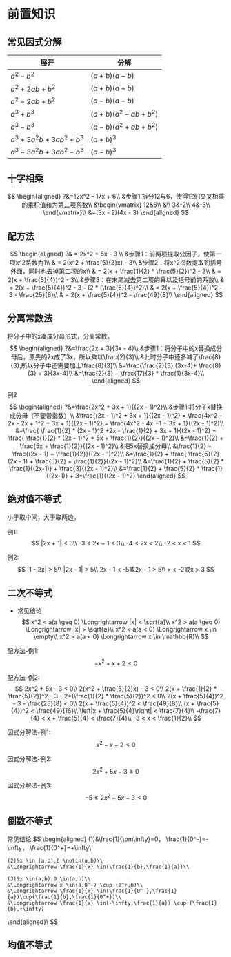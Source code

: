 # 前置知识


## 常见因式分解

| 展开                        | 分解                |
|-----------------------------|---------------------|
| $a^2 − b^2$                 | $(a+b)(a−b)$        |
| $a^2 + 2ab + b^2$           | $(a+b)(a+b)$        |
| $a^2 − 2ab + b^2$           | $(a−b)(a−b)$        |
| $a^3 + b^3$                 | $(a+b)(a^2−ab+b^2)$ |
| $a^3 − b^3$                 | $(a−b)(a^2+ab+b^2)$ |
| $a^3 + 3a^2b + 3ab^2 + b^3$ | $(a + b)^3$         |
| $a^3 − 3a^2b + 3ab^2 − b^3$ | $(a − b)^3$         |


## 十字相乘
$$
\begin{aligned}
    ?&=12x^2 - 17x + 6\\
    &步骤1:拆分12与6，使得它们交叉相乘的乘积值和为第二项系数\\
    &\begin{vmatrix}
      12&6\\
      &\\
      3&-2\\
      4&-3\\
    \end{vmatrix}\\
    &=(3x - 2)(4x - 3)
  \end{aligned}
$$

## 配方法
$$
  \begin{aligned}
  ?& = 2x^2 + 5x - 3  \\
  &步骤1：前两项提取公因子，使第一项x^2系数为1\\
  & = 2(x^2 + \frac{5}{2}x) - 3\\
  &步骤2：将x^2指数提取到括号外面，同时也去掉第二项的x\\
  & = 2(x + \frac{1}{2} * \frac{5}{2})^2 - 3\\
  & = 2(x + \frac{5}{4})^2 - 3\\
  &步骤3：在末尾减去第二项的幂以及括号前的系数\\
  & = 2(x + \frac{5}{4})^2 - 3 - (2 * (\frac{5}{4})^2)\\
  & = 2(x + \frac{5}{4})^2 - 3 - \frac{25}{8}\\
  & = 2(x + \frac{5}{4})^2 - \frac{49}{8}\\
  \end{aligned}
$$

## 分离常数法
将分子中的x凑成分母形式，分离常数。
$$
\begin{aligned}
  ?&=\frac{2x + 3}{3x - 4}\\
  &步骤1：将分子中的x替换成分母后，原先的2x成了3x，所以乘以\frac{2}{3}\\
  &此时分子中还多减了\frac{8}{3},所以分子中还需要加上\frac{8}{3}\\
  &=\frac{\frac{2}{3} (3x-4)+ \frac{8}{3} + 3}{3x-4}\\
  &=\frac{2}{3} + \frac{17}{3} * \frac{1}{3x-4}\\
\end{aligned}
$$

例2
$$
\begin{aligned}
  ?&=\frac{2x^2 + 3x + 1}{(2x - 1)^2}\\
  &步骤1:将分子x替换成分母（不要带指数）\\
  &\frac{(2x - 1)^2 + 3x + 1}{(2x - 1)^2} = \frac{4x^2 - 2x - 2x + 1^2 + 3x + 1}{(2x - 1)^2} = \frac{4x^2 - 4x +1 + 3x + 1}{(2x - 1)^2}\\
  &=\frac{ \frac{1}{2} * (2x - 1)^2 +2x - \frac{1}{2} + 3x + 1}{(2x - 1)^2} = \frac{ \frac{1}{2} * (2x - 1)^2 + 5x + \frac{1}{2}}{(2x - 1)^2}\\
  &=\frac{1}{2} + \frac{5x + \frac{1}{2}}{(2x - 1)^2}\\
  &把5x替换成分母\\
  &\frac{1}{2} + \frac{(2x - 1) + \frac{1}{2}}{(2x - 1)^2}\\
  &=\frac{1}{2} + \frac{ \frac{5}{2} (2x - 1) + \frac{5}{2} + \frac{1}{2}}{(2x - 1)^2}\\
  &=\frac{1}{2} + \frac{5}{2} * \frac{1}{(2x-1)} + \frac{3}{(2x - 1)^2}\\
  &=\frac{1}{2} + \frac{5}{2} * \frac{1}{(2x-1)} + 3*\frac{1}{(2x - 1)^2}
\end{aligned}
$$

## 绝对值不等式
小于取中间，大于取两边。

例1:
$$
  |2x + 1| < 3\\
  -3 < 2x + 1 < 3\\
  -4 < 2x < 2\\
  -2 < x < 1
$$

例2:
$$
  |1 - 2x| > 5\\
  |2x - 1| > 5\\
  2x - 1 < -5或2x - 1 > 5\\
  x < -2或x > 3
$$

## 二次不等式

- 常见结论
$$
  x^2 < a(a \geq 0) \Longrightarrow |x| < \sqrt{a}\\
  x^2 > a(a \geq 0) \Longrightarrow |x| > \sqrt{a}\\
  x^2 < a(a < 0) \Longrightarrow x \in \empty\\
  x^2 > a(a < 0) \Longrightarrow x \in \mathbb{R}\\
$$

配方法-例1:
$$
  -x^2 + x + 2 < 0
$$

配方法-例2:
$$
  2x^2 + 5x - 3 < 0\\
  2(x^2 + \frac{5}{2}x) - 3 < 0\\
  2(x + \frac{1}{2} * \frac{5}{2})^2 - 3 - 2*(\frac{1}{2} * \frac{5}{2})^2 < 0\\
  2(x + \frac{5}{4})^2 - 3 - \frac{25}{8} < 0\\
  2(x + \frac{5}{4})^2 < \frac{49}{8}\\
  (x + \frac{5}{4})^2 < \frac{49}{16}\\
  \left|x + \frac{5}{4}\right| < \frac{7}{4}\\
  -\frac{7}{4} < x + \frac{5}{4} < \frac{7}{4}\\
  -3 < x < \frac{1}{2}\\
$$

因式分解法-例1:
$$
x^2 - x - 2 < 0
$$

因式分解法-例2:
$$
2x^2 + 5x -3 \geq 0
$$

因式分解法-例3:
$$
-5 \leq 2x^2 + 5x -3 < 0
$$

## 倒数不等式

常见结论
$$
  \begin{aligned}
    (1)&\frac{1}{\pm\infty}=0，
    \frac{1}{0^-}=-\infty，
    \frac{1}{0^+}=+\infty\\

    (2)&x \in (a,b),0 \notin(a,b)\\
    &\Longrightarrow \frac{1}{x} \in(\frac{1}{b},\frac{1}{a})\\

    (3)&x \in(a,b),0 \in(a,b)\\
    &\Longrightarrow x \in(a,0^-) \cup (0^+,b)\\
    &\Longrightarrow \frac{1}{x} \in(\frac{1}{0^-},\frac{1}{a})\cup(\frac{1}{b},\frac{1}{0^+})\\
    &\Longrightarrow \frac{1}{x} \in(-\infty,\frac{1}{a}) \cup (\frac{1}{b},+\infty)
  \end{aligned}\\
$$

## 均值不等式

